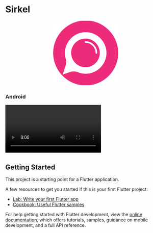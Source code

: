 # Sirkel

<p align="center">
<img src="https://raw.githubusercontent.com/fanfantasi/sirkel/Master/assets/svg/sirkel.svg?token=GHSAT0AAAAAACLZAAFYMI3TICPKPKBJPMDCZSDV6AQ">
</p>

### Android
<video src="[https://github.com/fanfantasi/sirkel/raw/Master/video/android.mov](https://github.com/fanfantasi/sirkel/blob/Master/video/android.mov)"></video>

## Getting Started

This project is a starting point for a Flutter application.

A few resources to get you started if this is your first Flutter project:

- [Lab: Write your first Flutter app](https://docs.flutter.dev/get-started/codelab)
- [Cookbook: Useful Flutter samples](https://docs.flutter.dev/cookbook)

For help getting started with Flutter development, view the
[online documentation](https://docs.flutter.dev/), which offers tutorials,
samples, guidance on mobile development, and a full API reference.
